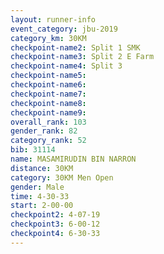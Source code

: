 ```yaml
---
layout: runner-info 
event_category: jbu-2019 
category_km: 30KM 
checkpoint-name2: Split 1 SMK 
checkpoint-name3: Split 2 E Farm 
checkpoint-name4: Split 3 
checkpoint-name5: 
checkpoint-name6: 
checkpoint-name7: 
checkpoint-name8: 
checkpoint-name9: 
overall_rank: 103
gender_rank: 82
category_rank: 52
bib: 31114
name: MASAMIRUDIN BIN NARRON
distance: 30KM
category: 30KM Men Open
gender: Male
time: 4-30-33
start: 2-00-00
checkpoint2: 4-07-19
checkpoint3: 6-00-12
checkpoint4: 6-30-33
---
```

